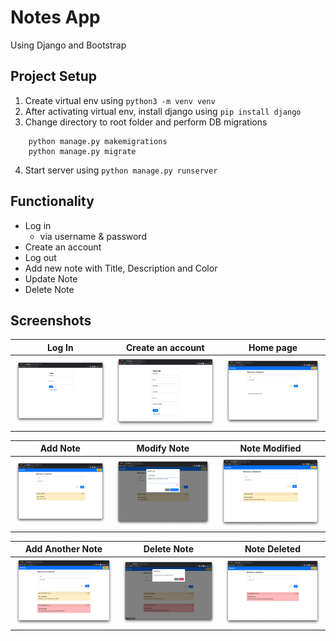 # Notes App
Using Django and Bootstrap


## Project Setup

1. Create virtual env using `python3 -m venv venv`
2. After activating virtual env, install django using `pip install django`
3. Change directory to root folder and perform DB migrations
```
    python manage.py makemigrations
    python manage.py migrate
```
4. Start server using `python manage.py runserver`

## Functionality

- Log in
    - via username & password
- Create an account
- Log out
- Add new note with Title, Description and Color
- Update Note
- Delete Note

## Screenshots

| Log In | Create an account | Home page |
| -------|--------------|-----------------|
| <img src="./screenshots/1.login.png" width="300"> | <img src="./screenshots/2.signup.png" width="300"> | <img src="./screenshots/3.home.png" width="300"> |

| Add Note | Modify Note | Note Modified |
| ---------------|------------------|-----------------|
| <img src="./screenshots/4.NoteAdded.png" width="300"> | <img src="./screenshots/5.ModificationPopup.png" width="300"> | <img src="./screenshots/6.Modified.png" width="300"> |

| Add Another Note | Delete Note | Note Deleted |
| ---------------|------------------|-----------------|
| <img src="./screenshots/7.Another.png" width="300"> | <img src="./screenshots/8.Delete.png" width="300"> | <img src="./screenshots/9.Deleted.png" width="300"> |
